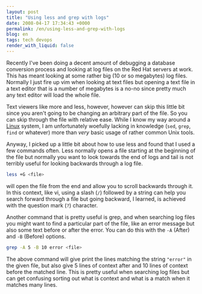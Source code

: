 ```yaml
---
layout: post
title: "Using less and grep with logs"
date: 2008-04-17 17:34:43 +0000
permalink: /en/using-less-and-grep-with-logs
blog: en
tags: tech devops
render_with_liquid: false
---
```


Recently I've been doing a decent amount of debugging a database conversion
process and looking at log files on the Red Hat servers at work. This has meant
looking at some rather big (10 or so megabytes) log files. Normally I just fire
up vim when looking at text files but opening a text file in a text editor that
is a number of megabytes is a no-no since pretty much any text editor will load
the whole file.

Text viewers like more and less, however, however can skip this little bit since
you aren't going to be changing an arbitrary part of the file. So you can skip
through the file with relative ease. While I know my way around a
[Linux](http://en.wikipedia.org/wiki/Linux) system, I am unfortunately woefully
lacking in knowledge (`sed`, `grep`, `find` or whatever) more than _very_ basic
usage of rather common Unix tools.

Anyway, I picked up a little bit about how to use less and found that I used a
few commands often. Less normally opens a file starting at the beginning of the
file but normally you want to look towards the end of logs and tail is not
terribly useful for looking backwards through a log file.

```bash
less +G <file>
```

will open the file from the end and allow you to scroll backwards through it. In
this context, like vi, using a slash (`/`) followed by a string can help you
search forward through a file but going backward, I learned, is achieved with
the question mark (`?`) character.

Another command that is pretty useful is grep, and when searching log files you
might want to find a particular part of the file, like an error message but also
some text before or after the error. You can do this with the `-A` (After) and
`-B` (Before) options.

```bash
grep -A 5 -B 10 error <file>
```

The above command will give print the lines matching the string `"error"` in the
given file, but also give 5 lines of context after and 10 lines of context
before the matched line. This is pretty useful when searching log files but can
get confusing sorting out what is context and what is a match when it matches
many lines.
